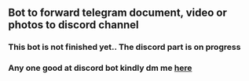 ## Bot to forward telegram document, video or photos to discord channel

### This bot is not finished yet.. The discord part is on progress
### Any one good at discord bot kindly dm me [here](https://t.me/officialbishowb)